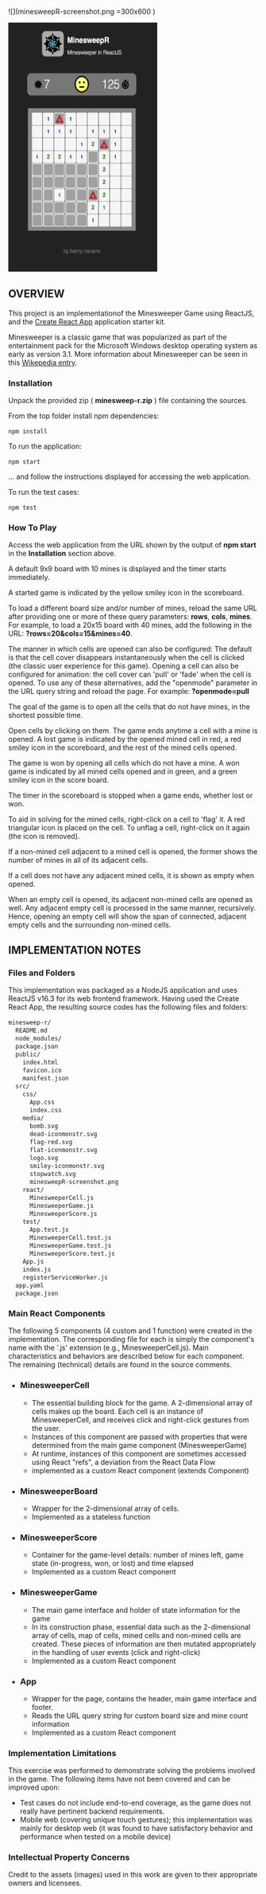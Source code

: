 ![](minesweepR-screenshot.png =300x600 )

<img src="minesweepR-screenshot.png" height="500px" width="300px">


## OVERVIEW

This project is an implementationof the Minesweeper Game using ReactJS, and the [Create React App](https://github.com/facebookincubator/create-react-app) application starter kit.

Minesweeper is a classic game that was popularized as part of the entertainment pack for the Microsoft Windows desktop operating system as early as version 3.1.
More information about Minesweeper can be seen in this [Wikepedia entry](https://en.wikipedia.org/wiki/Microsoft_Minesweeper).

### Installation

Unpack the provided zip ( **minesweep-r.zip** ) file containing the sources.

From the top folder install npm dependencies:

```
npm install
```

To run the application:

```
npm start
```
... and follow the instructions displayed for accessing the web application.


To run the test cases:

```
npm test
```

### How To Play

Access the web application from the URL shown by the output of **npm start** in the **Installation** section above.

A default 9x9 board with 10 mines is displayed and the timer starts immediately.

A started game is indicated by the yellow smiley icon in the scoreboard.

To load a different board size and/or number of mines, reload the same URL after providing one or more of these query parameters: **rows**, **cols**, **mines**.  For example, to load a 20x15 board with 40 mines, add the following in the URL: **?rows=20&cols=15&mines=40**.

The manner in which cells are opened can also be configured:  The default is that the cell cover disappears instantaneously when the cell is clicked (the classic user experience for this game).  Opening a cell can also be configured for animation: the cell cover can 'pull' or 'fade' when the cell is opened.  To use any of these alternatives, add the "openmode" parameter in the URL query string and reload the page.  For example: **?openmode=pull**

The goal of the game is to open all the cells that do not have mines, in the shortest possible time.

Open cells by clicking on them. The game ends anytime a cell with a mine is opened.  A lost game is indicated by the opened mined cell in red, a red smiley icon in the scoreboard, and the rest of the mined cells opened.


The game is won by opening all cells which do not have a mine.  A won game is indicated by all mined cells opened and in green, and a green smiley icon in the score board.

The timer in the scoreboard is stopped when a game ends, whether lost or won.

To aid in solving for the mined cells, right-click on a cell to 'flag' it.  A red triangular icon is placed on the cell.  To unflag a cell, right-click on it again (the icon is removed).

If a non-mined cell adjacent to a mined cell is opened, the former shows the number of mines in all of its adjacent cells.

If a cell does not have any adjacent mined cells, it is shown as empty when opened.

When an empty cell is opened, its adjacent non-mined cells are opened as well.  Any adjacent empty cell is processed in the same manner, recursively.  Hence, opening an empty cell will show the span of connected, adjacent empty cells and the surrounding non-mined cells.




## IMPLEMENTATION NOTES

### Files and Folders

This implementation was packaged as a NodeJS application and uses ReactJS v16.3 for its web frontend framework.  Having used the Create React App, the resulting source codes has the following files and folders:

```
minesweep-r/
  README.md
  node_modules/
  package.json
  public/
    index.html
    favicon.ico
    manifest.json
  src/
    css/
      App.css
      index.css
    media/
      bomb.svg
      dead-iconmonstr.svg
      flag-red.svg
      flat-iconmonstr.svg
      logo.svg
      smiley-iconmonstr.svg
      stopwatch.svg
      minesweepR-screenshot.png
    react/
      MinesweeperCell.js
      MinesweeperGame.js
      MinesweeperScore.js
    test/
      App.test.js
      MinesweeperCell.test.js
      MinesweeperGame.test.js
      MinesweeperScore.test.js
    App.js
    index.js
    registerServiceWorker.js
  app.yaml
  package.json
```


### Main React Components

The following 5 components (4 custom and 1 function) were created in the implementation.  The corresponding file for each is simply the component's name with the '.js' extension (e.g., MinesweeperCell.js).  Main characteristics and behaviors are described below for each component.  The remaining (technical) details are found in the source comments.

- ### MinesweeperCell
  - The essential building block for the game.  A 2-dimensional array of cells makes up the board.  Each cell is an instance of MinesweeperCell, and receives click and right-click gestures from the user.
  - Instances of this component are passed with properties that were determined from the main game component (MinesweeperGame)
  - At runtime, instances of this component are sometimes accessed using React "refs", a deviation from the React Data Flow
  - implemented as a custom React component (extends Component)
  
- ### MinesweeperBoard
  - Wrapper for the 2-dimensional array of cells.
  - Implemented as a stateless function
  
- ### MinesweeperScore
  - Container for the game-level details: number of mines left, game state (in-progress, won, or lost) and time elapsed
  - Implemented as a custom React component
  
- ### MinesweeperGame
  - The main game interface and holder of state information for the game
  - In its construction phase, essential data such as the 2-dimensional array of cells, map of cells, mined cells and non-mined cells are created.  These pieces of information are then mutated appropriately in the handling of user events (click and right-click)
  - Implemented as a custom React component
  
- ### App
  - Wrapper for the page, contains the header, main game interface and footer.
  - Reads the URL query string for custom board size and mine count information
  - Implemented as a custom React component

### Implementation Limitations

This exercise was performed to demonstrate solving the problems involved in the game.  The following items have not been covered and can be improved upon:

- Test cases do not include end-to-end coverage, as the game does not really have pertinent backend requirements.
- Mobile web (covering unique touch gestures); this implementation was mainly for desktop web (it was found to have satisfactory behavior and performance when tested on a mobile device)

### Intellectual Property Concerns

Credit to the assets (images) used in this work are given to their appropriate owners and licensees.

